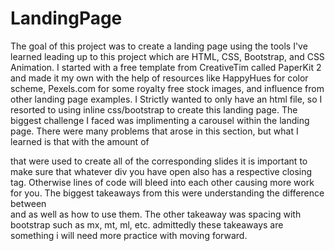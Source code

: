 # LandingPage
The goal of this project was to create a landing page using the tools I've learned leading up to this project which are HTML, CSS, Bootstrap, and CSS Animation.
I started with a free template from CreativeTim called PaperKit 2 and made it my own with the help of resources like HappyHues for color scheme, Pexels.com for some royalty free stock images, and influence from other landing page examples.
I Strictly wanted to only have an html file, so I resorted to using inline css/bootstrap to create this landing page.
The biggest challenge I faced was implimenting a carousel within the landing page. There were many problems that arose in this section, but what I learned is that with the amount of <div></divs> that were used to create all of the corresponding slides it is important to make sure that whatever div you have open also has a respective closing tag. Otherwise lines of code will bleed into each other causing more work for you.
The biggest takeaways from this were understanding the difference between <div> and <span> as well as how to use them. The other takeaway was spacing with bootstrap such as mx, mt, ml, etc. admittedly these takeaways are something i will need more practice with moving forward.
